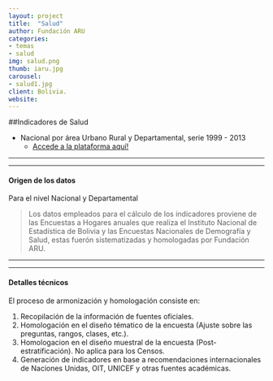 ```yaml
---
layout: project
title:  "Salud"
author: Fundación ARU
categories:
- temas 
- salud
img: salud.png
thumb: iaru.jpg
carousel:
- salud1.jpg
client: Bolivia.
website: 
---
```

##Indicadores de Salud

* Nacional por área Urbano Rural y Departamental, serie 1999 - 2013 
	+ [Accede a la plataforma aquí!](http://opendatabolivia.github.io/question/depSalud/)

***
***

#### Origen de los datos

Para el nivel Nacional y Departamental 

> Los datos empleados para el cálculo de los indicadores proviene de las Encuestas a Hogares anuales que realiza el Instituto Nacional de Estadística de Bolivia y las Encuestas Nacionales de Demografía y Salud, estas fuerón sistematizadas y homologadas por Fundación ARU.

***
***

#### Detalles técnicos

El proceso de armonización y homologación consiste en:

1. Recopilación de la información de fuentes oficiales.
2. Homologación en el diseño tématico de la encuesta (Ajuste sobre las preguntas, rangos, clases, etc.).
3. Homologacion en el diseño muestral de la encuesta (Post-estratificación). No aplica para los Censos.
4. Generación de indicadores en base a recomendaciones internacionales de Naciones Unidas, OIT, UNICEF y otras fuentes académicas.
